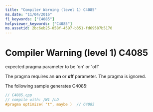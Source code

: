 ```yaml
---
title: "Compiler Warning (level 1) C4085"
ms.date: "11/04/2016"
f1_keywords: ["C4085"]
helpviewer_keywords: ["C4085"]
ms.assetid: 2bc6eb25-058f-4597-b351-fd69587b5170
---
```

# Compiler Warning (level 1) C4085

expected pragma parameter to be 'on' or 'off'

The pragma requires an **on** or **off** parameter. The pragma is ignored.

The following sample generates C4085:

```cpp
// C4085.cpp
// compile with: /W1 /LD
#pragma optimize( "t", maybe )  // C4085
```